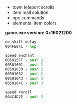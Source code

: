 * town teleport scrolls
* item mall solution
* npc commands
* elemental item colors

**game.exe version: 0x16021200**
```asm
no skill delay
004FE8F1 - nop

speed enchant
005015FF - push 2
00501601 - push 2
00501630 - push 2
00501632 - push 2
00501643 - push 3
0050164C - push 3

speed reroll
004C4D2E - push 2
```
